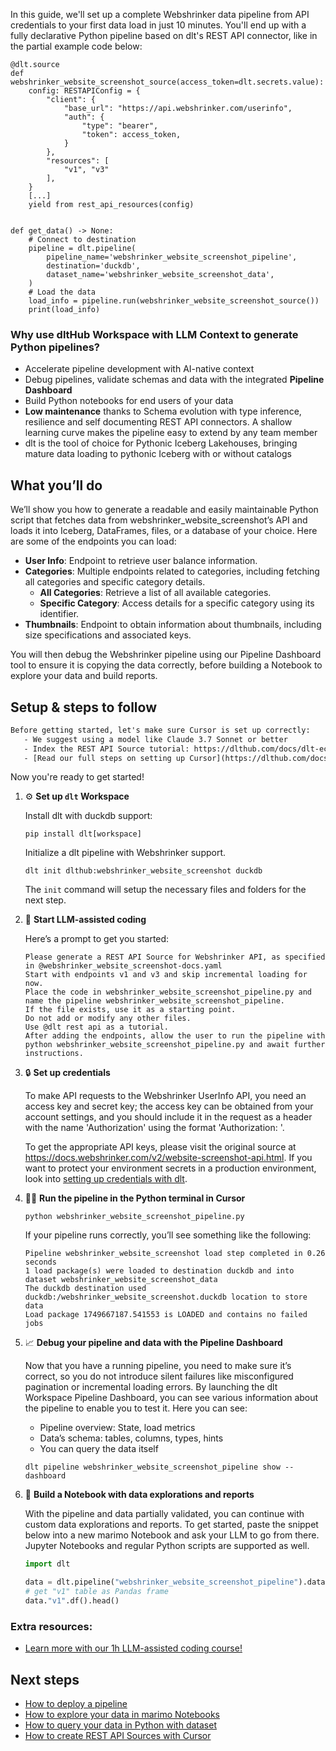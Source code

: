 In this guide, we'll set up a complete Webshrinker data pipeline from API credentials to your first data load in just 10 minutes. You'll end up with a fully declarative Python pipeline based on dlt's REST API connector, like in the partial example code below:

```python-outcome
@dlt.source
def webshrinker_website_screenshot_source(access_token=dlt.secrets.value):
    config: RESTAPIConfig = {
        "client": {
            "base_url": "https://api.webshrinker.com/userinfo",
            "auth": {
                "type": "bearer",
                "token": access_token,
            }
        },
        "resources": [
            "v1", "v3"
        ],
    }
    [...]
    yield from rest_api_resources(config)


def get_data() -> None:
    # Connect to destination
    pipeline = dlt.pipeline(
        pipeline_name='webshrinker_website_screenshot_pipeline',
        destination='duckdb',
        dataset_name='webshrinker_website_screenshot_data', 
    )
    # Load the data
    load_info = pipeline.run(webshrinker_website_screenshot_source())
    print(load_info) 
```

### Why use dltHub Workspace with LLM Context to generate Python pipelines?

- Accelerate pipeline development with AI-native context
- Debug pipelines, validate schemas and data with the integrated **Pipeline Dashboard**
- Build Python notebooks for end users of your data
- **Low maintenance** thanks to Schema evolution with type inference, resilience and self documenting REST API connectors. A shallow learning curve makes the pipeline easy to extend by any team member
- dlt is the tool of choice for Pythonic Iceberg Lakehouses, bringing mature data loading to pythonic Iceberg with or without catalogs

## What you’ll do

We’ll show you how to generate a readable and easily maintainable Python script that fetches data from webshrinker_website_screenshot’s API and loads it into Iceberg, DataFrames, files, or a database of your choice. Here are some of the endpoints you can load:

- **User Info**: Endpoint to retrieve user balance information.
- **Categories**: Multiple endpoints related to categories, including fetching all categories and specific category details.
  - **All Categories**: Retrieve a list of all available categories.
  - **Specific Category**: Access details for a specific category using its identifier.
- **Thumbnails**: Endpoint to obtain information about thumbnails, including size specifications and associated keys.

You will then debug the Webshrinker pipeline using our Pipeline Dashboard tool to ensure it is copying the data correctly, before building a Notebook to explore your data and build reports.

## Setup & steps to follow

```default
Before getting started, let's make sure Cursor is set up correctly:
   - We suggest using a model like Claude 3.7 Sonnet or better
   - Index the REST API Source tutorial: https://dlthub.com/docs/dlt-ecosystem/verified-sources/rest_api/ and add it to context as **@dlt rest api**
   - [Read our full steps on setting up Cursor](https://dlthub.com/docs/dlt-ecosystem/llm-tooling/cursor-restapi#23-configuring-cursor-with-documentation)
```

Now you're ready to get started!

1. ⚙️ **Set up `dlt` Workspace**
    
    Install dlt with duckdb support:
    ```shell
    pip install dlt[workspace]
    ```

    Initialize a dlt pipeline with Webshrinker support.
    ```shell
    dlt init dlthub:webshrinker_website_screenshot duckdb
    ```

    The `init` command will setup the necessary files and folders for the next step.
    
2. 🤠 **Start LLM-assisted coding**
    
    Here’s a prompt to get you started:
    
    ```prompt
    Please generate a REST API Source for Webshrinker API, as specified in @webshrinker_website_screenshot-docs.yaml 
    Start with endpoints v1 and v3 and skip incremental loading for now. 
    Place the code in webshrinker_website_screenshot_pipeline.py and name the pipeline webshrinker_website_screenshot_pipeline. 
    If the file exists, use it as a starting point. 
    Do not add or modify any other files. 
    Use @dlt rest api as a tutorial. 
    After adding the endpoints, allow the user to run the pipeline with python webshrinker_website_screenshot_pipeline.py and await further instructions.
    ```

    
3. 🔒 **Set up credentials** 
    
    To make API requests to the Webshrinker UserInfo API, you need an access key and secret key; the access key can be obtained from your account settings, and you should include it in the request as a header with the name 'Authorization' using the format 'Authorization: <Authentication Token>'.
    
    To get the appropriate API keys, please visit the original source at https://docs.webshrinker.com/v2/website-screenshot-api.html.
    If you want to protect your environment secrets in a production environment, look into [setting up credentials with dlt](https://dlthub.com/docs/walkthroughs/add_credentials).
    
4. 🏃‍♀️ **Run the pipeline in the Python terminal in Cursor**
    
    ```shell
    python webshrinker_website_screenshot_pipeline.py
    ```
    
    If your pipeline runs correctly, you’ll see something like the following:
    
    ```shell
    Pipeline webshrinker_website_screenshot load step completed in 0.26 seconds
    1 load package(s) were loaded to destination duckdb and into dataset webshrinker_website_screenshot_data
    The duckdb destination used duckdb:/webshrinker_website_screenshot.duckdb location to store data
    Load package 1749667187.541553 is LOADED and contains no failed jobs
    ```
    
5. 📈 **Debug your pipeline and data with the Pipeline Dashboard**

    Now that you have a running pipeline, you need to make sure it’s correct, so you do not introduce silent failures like misconfigured pagination or incremental loading errors. By launching the dlt Workspace Pipeline Dashboard, you can see various information about the pipeline to enable you to test it. Here you can see:
    - Pipeline overview: State, load metrics
    - Data’s schema: tables, columns, types, hints
    - You can query the data itself
    
    ```shell
    dlt pipeline webshrinker_website_screenshot_pipeline show --dashboard
    ```
    
6. 🐍 **Build a Notebook with data explorations and reports**

    With the pipeline and data partially validated, you can continue with custom data explorations and reports. To get started, paste the snippet below into a new marimo Notebook and ask your LLM to go from there. Jupyter Notebooks and regular Python scripts are supported as well.

    
    ```python
    import dlt

   data = dlt.pipeline("webshrinker_website_screenshot_pipeline").dataset()
   # get "v1" table as Pandas frame
   data."v1".df().head()
    ```

### Extra resources:

- [Learn more with our 1h LLM-assisted coding course!](https://www.youtube.com/watch?v=GGid70rnJuM)

## Next steps

- [How to deploy a pipeline](https://dlthub.com/docs/walkthroughs/deploy-a-pipeline)
- [How to explore your data in marimo Notebooks](https://dlthub.com/docs/general-usage/dataset-access/marimo)
- [How to query your data in Python with dataset](https://dlthub.com/docs/general-usage/dataset-access/dataset)
- [How to create REST API Sources with Cursor](https://dlthub.com/docs/dlt-ecosystem/llm-tooling/cursor-restapi)
